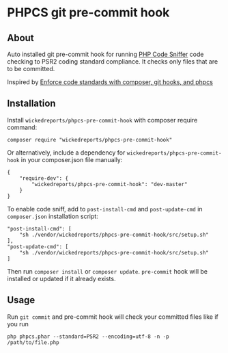# PHPCS git pre-commit hook

## About

Auto installed git pre-commit hook for running [PHP Code Sniffer](https://github.com/squizlabs/PHP_CodeSniffer)
code checking to PSR2 coding standard compliance. It checks only files that are to be committed.

Inspired by [Enforce code standards with composer, git hooks, and phpcs](http://tech.zumba.com/2014/04/14/control-code-quality/)

## Installation

Install `wickedreports/phpcs-pre-commit-hook` with composer require command:

    composer require "wickedreports/phpcs-pre-commit-hook"

Or alternatively, include a dependency for `wickedreports/phpcs-pre-commit-hook` in your composer.json file manually:

    {
        "require-dev": {
            "wickedreports/phpcs-pre-commit-hook": "dev-master"
        }
    }

To enable code sniff, аdd to `post-install-cmd` and `post-update-cmd` in `composer.json` installation script:

    "post-install-cmd": [
        "sh ./vendor/wickedreports/phpcs-pre-commit-hook/src/setup.sh"
    ],
    "post-update-cmd": [
        "sh ./vendor/wickedreports/phpcs-pre-commit-hook/src/setup.sh"
    ]

Then run `composer install` or `composer update`. `pre-commit` hook will be installed or updated if it already exists.

## Usage

Run `git commit` and pre-commit hook will check your committed files like if you run

    php phpcs.phar --standard=PSR2 --encoding=utf-8 -n -p /path/to/file.php
